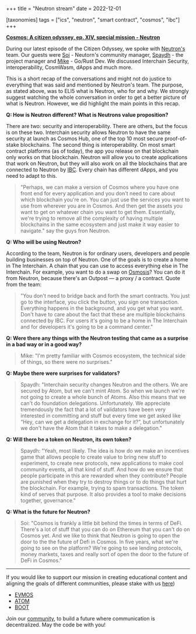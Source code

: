 +++
title = "Neutron stream"
date = 2022-12-01

[taxonomies]
tags = ["ics", "neutron", "smart contract", "cosmos", "ibc"]
+++

**[Cosmos: A citizen odyssey, ep. XIV, special mission - Neutron](https://www.youtube.com/watch?v=umvecK_toi4)**

During our latest episode of the Citizen Odyssey, we spoke with [Neutron's](https://www.citizencosmos.space/neutron) team. Our guests were [Soi](https://twitter.com/soi2studio) - Neutorn's community manager, [Spaydh](https://twitter.com/0xSpaydh) - the project manager and [Mike](https://twitter.com/pr0n00gler) - Go/Rust Dev. We discussed Interchain Security, interoperability, CosmWasm, dApps and much more. 

This is a short recap of the conversations and might not do justice to everything that was said and mentioned by Neutron's team. The purpose, as stated above, was to ELI5 what is Neutron, who for and why. We strongly suggest watching the whole conversation in order to get a better picture of what is Neutron. However, we did highlight the main points in this recap.

**Q: How is Neutron different? What is Neutrons value proposition?**<br>

There are two: security and interoperability. There are others, but the focus is on these two. Interchain security allows Neutron to have the same security at launch as Cosmos Hub, one of the top 10 most secure proof-of-stake blockchains. The second thing is interoperability. On most smart contract platforms (as of today), the app you release on that blockchain only works on that blockchain. Neutron will allow you to create applications that work on Neutron, but they will also work on all the blockchains that are connected to Neutron by [IBC](https://ibcprotocol.org/). Every chain has different dApps, and you need to adapt to this. 

> "Perhaps, we can make a version of Cosmos where you have one front end for every application and you don't need to care about which blockchain you're on. You can just use the services you want to use from wherever you are in Cosmos. And then get the assets you want to get on whatever chain you want to get them. Essentially, we're trying to remove all the complexity of having multiple blockchains in the same ecosystem and just make it way easier to navigate." say the guys fron Neutron.

**Q: Who will be using Neutron?**

According to the team, Neutron is for ordinary users, developers and people building businesses on top of Neutron. One of the goals is to create a home in The Interchain. A chain that you can use to access everything else in The Interchain. For example, you want to do a swap on [Osmosis](https://www.citizencosmos.space/osmosis)? You can do it from Neutron, because there's an Outpost —  a proxy / a contract. Quote from the team: 

> "You don't need to bridge back and forth the smart contracts. You just go to the interface, you click the button, you sign one transaction. Everything happens in the background, and you get what you want. Don't have to care about the fact that these are multiple blockchains connected by IBC. For users it's going to be a home in The Interchain and for developers it's going to be a command center."

**Q: Were there any things with the Neutron testing that came as a surprise in a bad way or in a good way?**<br>

> Mike: "I'm pretty familiar with Cosmos ecosystem, the technical side of things, so there were no surprises."

**Q: Maybe there were surprises for validators?**<br>

> Spaydh: "Interchain security changes Neutron and the others. We are secured by Atom, but we can't mint Atom. So when we launch we're not going to create a whole bunch of Atoms. Also this means that we can't do foundation delegations. Unfortunately. We appreciate tremendously the fact that a lot of validators have been very interested in committing and stuff but every time we get asked like “Hey, can we get a delegation in exchange for it?”, but unfortunately we don't have the Atom that it takes to make a delegation."

**Q: Will there be a token on Neutron, its own token?**<br>

> Spaydh: "Yeah, most likely. The idea is how do we make an incentives game that allows people to create value to bring new stuff to experiment, to create new protocols, new applications to make cool community events, all that kind of stuff. And how do we ensure that people participate in this are rewarded when they contribute? People are punished when they try to destroy things or to do things that hurt the blockchain. For example, trying to spam transactions. The token kind of serves that purpose. It also provides a tool to make decisions together, governance."

**Q: What is the future for Neutron?**<br>

> Soi: "Cosmos is frankly a little bit behind the times in terms of DeFi. There's a lot of stuff that you can do on Ethereum that you can't do on Cosmos yet. And we like to think that Neutron is going to open the door to the the future of Defi in Cosmos. In five years, what we're going to see on the platform? We're going to see lending protocols, money markets, taxes and really sort of open the door to the future of DeFi in Cosmos."

-----------------------------------------------------------------------------------------------------------------------------------------------------------

If you would like to support our mission in creating educational content and aligning the goals of different communities, please stake with us [here](https://www.citizencosmos.space/staking)) 

- [EVMOS](https://wallet.keplr.app/chains/evmos?modal=validator&chain=evmos_9001-2&validator_address=evmosvaloper1mtwvpdd57gpkyejd566s24afr9zm5ryq8gwpvj) 
- [ATOM](https://wallet.keplr.app/chains/cosmos-hub?modal=validator&chain=cosmoshub-4&validator_address=cosmosvaloper1e859xaue4k2jzqw20cv6l7p3tmc378pc3k8g2u) 
- [BOOT](https://wallet.keplr.app/chains/bostrom?modal=validator&chain=bostrom&validator_address=bostromvaloper1f7nx65pmayfenpfwzwaamwas4ygmvalqj6dz5r)

Join our [community](https://discord.gg/kJaG3EucCX), to build a future where communication is decentralized. May the code be with you! 

